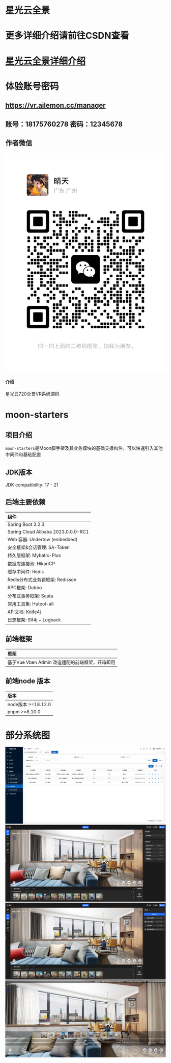 # 星光云全景
# 更多详细介绍请前往CSDN查看
# [星光云全景详细介绍](https://blog.csdn.net/qq_34523482/article/details/140058675)
# 体验账号密码
## https://vr.ailemon.cc/manager
## 账号：18175760278  密码：12345678

## 作者微信
![输入图片说明](aaron.jpg)

#### 介绍
星光云720全景VR系统源码

# moon-starters

## 项目介绍

`moon-starters`是Moon脚手架及其业务模块的基础支撑构件，可以快速引入其他中间件和基础配置

## JDK版本 
JDK compatibility: 17 - 21

## 后端主要依赖
| 组件 | 
|:---|
| Spring Boot 3.2.3 | 
| Spring Cloud Alibaba 2023.0.0.0-RC1 | 
| Web 容器: Undertow (embedded) | 
| 安全框架&会话管理: SA-Token | 
| 持久层框架: Mybatis-Plus | 
| 数据库连接池: HikariCP | 
| 缓存中间件: Redis | 
| Redis分布式业务锁框架: Redisson | 
| RPC框架: Dubbo | 
| 分布式事务框架: Seata | 
| 常用工具集: Hutool-all | 
| API文档: Knife4j | 
| 日志框架: Slf4j + Logback | 


## 前端框架
| 框架                              | 
|:--------------------------------|
| 基于Vue Vben Admin 改造适配的前端框架，开箱即用 | 

## 前端node 版本
| 版本                              | 
|:--------------------------------|
| node版本 >=18.12.0 | 
| pnpm >=8.10.0 | 

# 部分系统图
![输入图片说明](1.jpg)
![输入图片说明](2.jpg)
![输入图片说明](3.jpg)
![输入图片说明](4.jpg)

